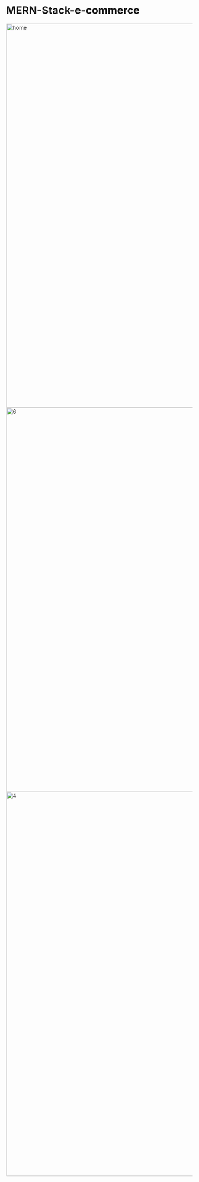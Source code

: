 # MERN-Stack-e-commerce
<img width="1034" alt="home" src="https://user-images.githubusercontent.com/100020069/225827842-ef4a8b7e-cfd8-4739-b578-8a33b737c63b.png">
<img width="1034" alt="6" src="https://user-images.githubusercontent.com/100020069/225832707-b80ecb56-13f8-4974-8039-25063e0d4afe.png">
<img width="1035" alt="4" src="https://user-images.githubusercontent.com/100020069/225832881-5e4c4a7d-06e7-4a48-bce8-a7aa5ddd6baa.png">
